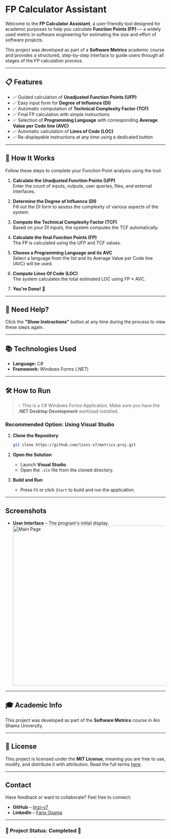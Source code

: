 # FP Calculator Assistant

Welcome to the **FP Calculator Assistant**, a user-friendly tool designed for academic purposes to help you calculate **Function Points (FP)** — a widely used metric in software engineering for estimating the size and effort of software projects.

This project was developed as part of a **Software Metrics** academic course and provides a structured, step-by-step interface to guide users through all stages of the FP calculation process.

---

## 📋 Features

- ✅ Guided calculation of **Unadjusted Function Points (UFP)**
- ✅ Easy input form for **Degree of Influence (DI)**
- ✅ Automatic computation of **Technical Complexity Factor (TCF)**
- ✅ Final FP calculation with simple instructions
- ✅ Selection of **Programming Language** with corresponding **Average Value per Code line (AVC)**
- ✅ Automatic calculation of **Lines of Code (LOC)**
- ✅ Re-displayable instructions at any time using a dedicated button

---

## 🚀 How It Works

Follow these steps to complete your Function Point analysis using the tool:

1. **Calculate the Unadjusted Function Points (UFP)**  
   Enter the count of inputs, outputs, user queries, files, and external interfaces.

2. **Determine the Degree of Influence (DI)**  
   Fill out the DI form to assess the complexity of various aspects of the system.

3. **Compute the Technical Complexity Factor (TCF)**  
   Based on your DI inputs, the system computes the TCF automatically.

4. **Calculate the final Function Points (FP)**  
   The FP is calculated using the UFP and TCF values.

5. **Choose a Programming Language and its AVC**  
   Select a language from the list and its Average Value per Code line (AVC) will be used.

6. **Compute Lines Of Code (LOC)**  
   The system calculates the total estimated LOC using FP × AVC.

7. **You're Done!** 🎉

---

## 🧭 Need Help?

Click the **"Show Instructions"** button at any time during the process to view these steps again.

---

## 📚 Technologies Used

- **Language:** C#
- **Framework:** Windows Forms (.NET)

---

## 🛠️ How to Run

> 💡 This is a C# Windows Forms Application. Make sure you have the **.NET Desktop Development** workload installed.

### Recommended Option: Using Visual Studio

1. **Clone the Repository**

   ```bash
   git clone https://github.com/linzi-v7/metrics-proj.git
    ````

2. **Open the Solution**

   - Launch **Visual Studio**.
   - Open the `.sln` file from the cloned directory.

3. **Build and Run**

   - Press `F5` or click `Start` to build and run the application.

---

## Screenshots

- **User Interface** – The program's initial display.  
  <img src="./gh-assets/demo.png" alt="Main Page" width="500">  

---

## 🎓 Academic Info

This project was developed as part of the **Software Metrics** course in Ain Shams University.

---

## 📄 License

This project is licensed under the **MIT License**, meaning you are free to use, modify, and distribute it with attribution. Read the full terms [here](https://github.com/linzi-v7/metrics-proj/blob/main/LICENSE).  

---

## Contact  

Have feedback or want to collaborate? Feel free to connect:  

- **GitHub** – [linzi-v7](https://github.com/linzi-v7)  
- **LinkedIn** – [Faris Osama](https://www.linkedin.com/in/faris-osama-7a3496303/)  

---

### 📌 Project Status: **Completed** 🚀
